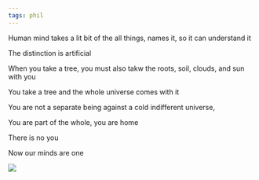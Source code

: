 ```yaml
---
tags: phil
---
```



Human mind takes a lit bit of the all things, names it, so it can understand it 

The distinction is artificial

When you take a tree, you must also takw the roots, soil, clouds, and sun with you 

You take a tree and the whole universe comes with it 

You are not a separate being against a cold indifferent universe, 

You are part of the whole, you are home 

There is no you 

Now our minds are one 

![](/static/img/attached-to-all.png)
